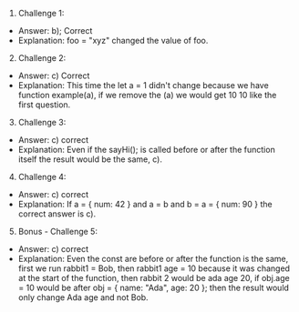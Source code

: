 1. Challenge 1:

- Answer: b); Correct
- Explanation: foo = "xyz" changed the value of foo.

2. Challenge 2:

- Answer: c) Correct
- Explanation: This time the let a = 1 didn't change because we have function example(a), if we remove the (a) we would get 10 10 like the first question.

3. Challenge 3:

- Answer: c) correct
- Explanation: Even if the sayHi(); is called before or after the function itself the result would be the same, c).

4. Challenge 4:

- Answer: c) correct
- Explanation: If a = { num: 42 } and a = b and b = a = { num: 90 } the correct answer is c).

5. Bonus - Challenge 5:

- Answer: c) correct
- Explanation: Even the const are before or after the function is the same, first we run rabbit1 = Bob, then rabbit1 age = 10 because it was changed at the start of the function, then rabbit 2 would be ada age 20, if obj.age = 10 would be
  after obj = { name: "Ada", age: 20 }; then the result would only change Ada age and not Bob.
